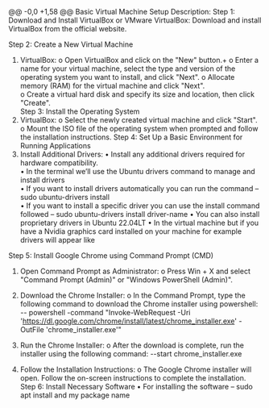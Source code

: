 @@ -0,0 +1,58 @@
Basic Virtual Machine Setup Description:
Step 1: Download and Install VirtualBox or VMware
  VirtualBox: Download and install VirtualBox from the official website.
 
Step 2: Create a New Virtual Machine
1.	VirtualBox:
  o	Open VirtualBox and click on the "New" button.+
  o	Enter a name for your virtual machine, select the type and version of the operating system you want to install, and click "Next".
  o	Allocate memory (RAM) for the virtual machine and click "Next".   
  o	Create a virtual hard disk and specify its size and location, then click "Create".   
Step 3: Install the Operating System
  1.	VirtualBox:
    o	Select the newly created virtual machine and click "Start".  
    o	Mount the ISO file of the operating system when prompted and follow the installation instructions.
Step 4: Set Up a Basic Environment for Running Applications
  1.	Install Additional Drivers:
    •	 Install any additional drivers required for hardware compatibility.      
    •	In the terminal we’ll use the Ubuntu drivers command to manage and install drivers     
    •	If you want to install drivers automatically you can run the command – sudo ubuntu-drivers install     
    •	If you want to install a specific driver you can use the install command followed – sudo ubuntu-drivers install driver-name
    •	You can also install proprietary drivers in Ubuntu 22.04LT 
    •	In the virtual machine but if you have a Nvidia graphics card installed on your machine for example drivers will appear like
 
Step 5: Install Google Chrome using Command Prompt (CMD)
  1.	Open Command Prompt as Administrator:
    o	Press Win + X and select "Command Prompt (Admin)" or "Windows PowerShell (Admin)".
  2.	Download the Chrome Installer:
    o	In the Command Prompt, type the following command to download the Chrome installer using powershell:
     -- powershell -command "Invoke-WebRequest -Uri 'https://dl.google.com/chrome/install/latest/chrome_installer.exe' -OutFile 'chrome_installer.exe'"
  
  
  3.	Run the Chrome Installer:
    o	After the download is complete, run the installer using the following command:
      --start chrome_installer.exe
  
  4.	Follow the Installation Instructions:
    o	The Google Chrome installer will open. Follow the on-screen instructions to complete the installation.
Step 6: Install Necessary Software
    •	For installing the software – sudo apt install and my package name
   
 
